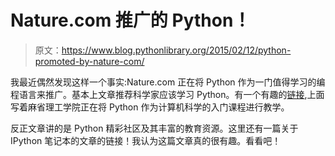 # Nature.com 推广的 Python！

> 原文：<https://www.blog.pythonlibrary.org/2015/02/12/python-promoted-by-nature-com/>

我最近偶然发现这样一个事实:Nature.com 正在将 Python 作为一门值得学习的编程语言来推广。基本上文章推荐科学家应该学习 Python。有一个有趣的[链接](https://www.edx.org/course/introduction-computer-science-mitx-6-00-1x-0#.VNyzsHXN_uM),上面写着麻省理工学院正在将 Python 作为计算机科学的入门课程进行教学。

反正文章讲的是 Python 精彩社区及其丰富的教育资源。这里还有一篇关于 IPython 笔记本的文章的链接！我认为这篇文章真的很有趣。看看吧！